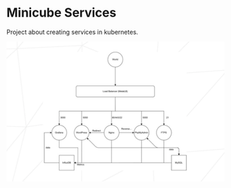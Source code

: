 # Minicube Services
Project about creating services in kubernetes.

![Alt text](/screenshots/scheme.png?raw=true "Optional Title")
